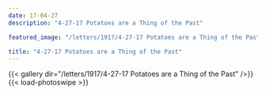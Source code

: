 ```yaml
---
date: 17-04-27
description: "4-27-17 Potatoes are a Thing of the Past"

featured_image: "/letters/1917/4-27-17 Potatoes are a Thing of the Past/Scan_20170519(0).jpg"

title: "4-27-17 Potatoes are a Thing of the Past"
---
```


{{< gallery dir="/letters/1917/4-27-17 Potatoes are a Thing of the Past" />}} {{< load-photoswipe >}}
